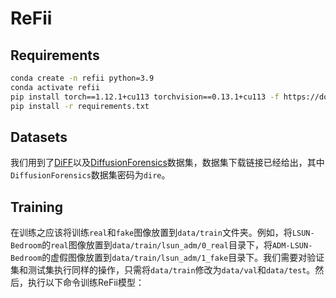 # ReFii
## Requirements
```bash
conda create -n refii python=3.9
conda activate refii
pip install torch==1.12.1+cu113 torchvision==0.13.1+cu113 -f https://download.pytorch.org/whl/torch_stable.html
pip install -r requirements.txt
```
## Datasets
我们用到了[DiFF](https://github.com/xaCheng1996/DiFF)以及[DiffusionForensics](https://pan.baidu.com/share/init?surl=Rdzc7l8P0RrJft0cW0a4Gg)数据集，数据集下载链接已经给出，其中`DiffusionForensics`数据集密码为`dire`。

## Training
在训练之应该将训练`real`和`fake`图像放置到`data/train`文件夹。例如，将`LSUN-Bedroom`的`real`图像放置到`data/train/lsun_adm/0_real`目录下，将`ADM-LSUN-Bedroom`的虚假图像放置到`data/train/lsun_adm/1_fake`目录下。我们需要对验证集和测试集执行同样的操作，只需将`data/train`修改为`data/val`和`data/test`。然后，执行以下命令训练ReFii模型：
